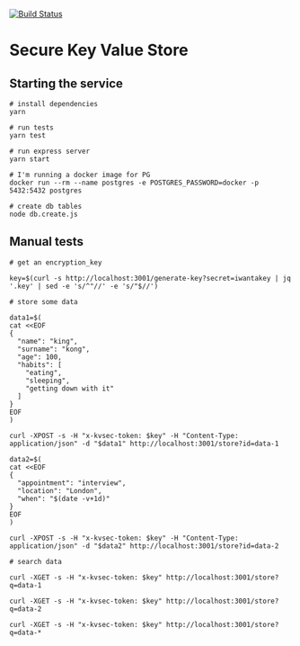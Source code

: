 [![Build Status](https://travis-ci.org/srobinson/secure-kv-store.svg?branch=master)](https://travis-ci.org/srobinson/secure-kv-store)

# Secure Key Value Store

## Starting the service

```
# install dependencies
yarn

# run tests
yarn test

# run express server
yarn start

# I'm running a docker image for PG
docker run --rm --name postgres -e POSTGRES_PASSWORD=docker -p 5432:5432 postgres

# create db tables
node db.create.js
```

## Manual tests

```
# get an encryption_key

key=$(curl -s http://localhost:3001/generate-key?secret=iwantakey | jq '.key' | sed -e 's/^"//' -e 's/"$//')

# store some data

data1=$(
cat <<EOF
{
  "name": "king",
  "surname": "kong",
  "age": 100,
  "habits": [
    "eating",
    "sleeping",
    "getting down with it"
  ]
}
EOF
)

curl -XPOST -s -H "x-kvsec-token: $key" -H "Content-Type: application/json" -d "$data1" http://localhost:3001/store?id=data-1

data2=$(
cat <<EOF
{
  "appointment": "interview",
  "location": "London",
  "when": "$(date -v+1d)"
}
EOF
)

curl -XPOST -s -H "x-kvsec-token: $key" -H "Content-Type: application/json" -d "$data2" http://localhost:3001/store?id=data-2

# search data

curl -XGET -s -H "x-kvsec-token: $key" http://localhost:3001/store?q=data-1

curl -XGET -s -H "x-kvsec-token: $key" http://localhost:3001/store?q=data-2

curl -XGET -s -H "x-kvsec-token: $key" http://localhost:3001/store?q=data-*

```
